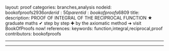 layout: proof
categories: branches,analysis
nodeid: bookofproofs$2936
orderid: 50
parentid: bookofproofs$6809
title: 
description: PROOF OF INTEGRAL OF THE RECIPROCAL FUNCTION &#9733; graduate maths &#10004; step by step &#10010; by the axiomatic method &#10140; visit BookOfProofs now!
references: 
keywords: function,integral,reciprocal,proof
contributors: bookofproofs

---


---

